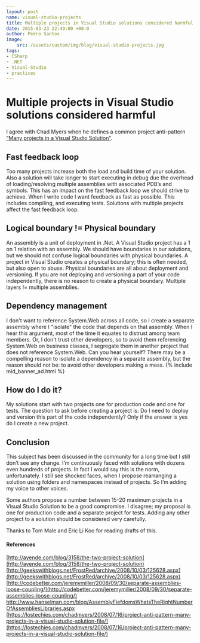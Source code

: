 ```yaml
---
layout: post
name: visual-studio-projects
title: Multiple projects in Visual Studio solutions considered harmful
date: 2015-03-23 22:49:00 +00:0
author: Pedro Santos
image: 
    src: /assets/custom/img/blog/visual-studio-projects.jpg
tags:
- CSharp
- .NET
- Visual-Studio
- practices
---
```


# Multiple projects in Visual Studio solutions considered harmful

I agree with Chad Myers when he defines a common project anti-pattern [“Many projects in a Visual Studio Solution”](https://lostechies.com/chadmyers/2008/07/16/project-anti-pattern-many-projects-in-a-visual-studio-solution-file/).

## Fast feedback loop

Too many projects increase both the load and build time of your solution. Also a solution will take longer to start executing in debug due the overhead of loading/resolving multiple assemblies with associated PDB’s and symbols. This has an impact on the fast feedback loop we should strive to achieve. When I write code I want feedback as fast as possible. This includes compiling, and executing tests. Solutions with multiple projects affect the fast feedback loop.

## Logical boundary != Physical boundary

An assembly is a unit of deployment in .Net. A Visual Studio project has a 1 on 1 relation with an assembly. We should have boundaries in our solutions, but we should not confuse logical boundaries with physical boundaries. A project in Visual Studio creates a physical boundary; this is often needed, but also open to abuse. Physical boundaries are all about deployment and versioning. If you are not deploying and versioning a part of your code independently, there is no reason to create a physical boundary. Multiple layers != multiple assemblies.

## Dependency management

I don't want to reference System.Web across all code, so I create a separate assembly where I "isolate" the code that depends on that assembly. When I hear this argument, most of the time it equates to distrust among team members. Or, I don't trust other developers, so to avoid them referencing System.Web on business classes, I segregate them in another project that does not reference System.Web. Can you hear yourself? There may be a compelling reason to isolate a dependency in a separate assembly, but the reason should not be: to avoid other developers making a mess.
{% include mid_banner_ad.html %}
## How do I do it?

My solutions start with two projects one for production code and one for tests. The question to ask before creating a project is: Do I need to deploy and version this part of the code independently? Only if the answer is yes do I create a new project.

## Conclusion

This subject has been discussed in the community for a long time but I still don’t see any change. I’m continuously faced with solutions with dozens even hundreds of projects. In fact I would say this is the norm, unfortunately. I still see shocked faces, when I propose rearranging a solution using folders and namespaces instead of projects. So I’m adding my voice to other voices.

Some authors propose a number between 15-20 maximum projects in a Visual Studio Solution to be a good compromise. I disagree; my proposal is one for production code and a separate project for tests. Adding any other project to a solution should be considered very carefully.

Thanks to Tom Male and Eric Li Koo for reading drafts of this.

#### References

[http://ayende.com/blog/3158/the-two-project-solution](http://ayende.com/blog/3158/the-two-project-solution)
[http://geekswithblogs.net/FrostRed/archive/2008/10/03/125628.aspx](http://geekswithblogs.net/FrostRed/archive/2008/10/03/125628.aspx)
[http://codebetter.com/jeremymiller/2008/09/30/separate-assemblies-loose-coupling/](http://codebetter.com/jeremymiller/2008/09/30/separate-assemblies-loose-coupling/)
[http://www.hanselman.com/blog/AssemblyFiefdomsWhatsTheRightNumberOfAssembliesLibraries.aspx ](http://www.hanselman.com/blog/AssemblyFiefdomsWhatsTheRightNumberOfAssembliesLibraries.aspx)
[https://lostechies.com/chadmyers/2008/07/16/project-anti-pattern-many-projects-in-a-visual-studio-solution-file/](https://lostechies.com/chadmyers/2008/07/16/project-anti-pattern-many-projects-in-a-visual-studio-solution-file/)
